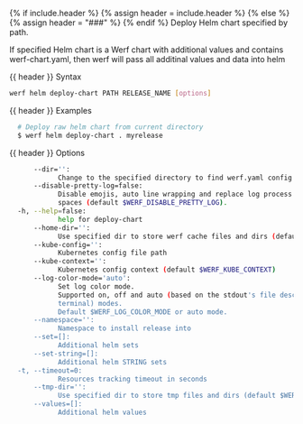 {% if include.header %}
{% assign header = include.header %}
{% else %}
{% assign header = "###" %}
{% endif %}
Deploy Helm chart specified by path.

If specified Helm chart is a Werf chart with additional values and contains werf-chart.yaml, then 
werf will pass all additinal values and data into helm

{{ header }} Syntax

```bash
werf helm deploy-chart PATH RELEASE_NAME [options]
```

{{ header }} Examples

```bash
  # Deploy raw helm chart from current directory
  $ werf helm deploy-chart . myrelease
```

{{ header }} Options

```bash
      --dir='':
            Change to the specified directory to find werf.yaml config
      --disable-pretty-log=false:
            Disable emojis, auto line wrapping and replace log process border characters with 
            spaces (default $WERF_DISABLE_PRETTY_LOG).
  -h, --help=false:
            help for deploy-chart
      --home-dir='':
            Use specified dir to store werf cache files and dirs (default $WERF_HOME or ~/.werf)
      --kube-config='':
            Kubernetes config file path
      --kube-context='':
            Kubernetes config context (default $WERF_KUBE_CONTEXT)
      --log-color-mode='auto':
            Set log color mode.
            Supported on, off and auto (based on the stdout's file descriptor referring to a 
            terminal) modes.
            Default $WERF_LOG_COLOR_MODE or auto mode.
      --namespace='':
            Namespace to install release into
      --set=[]:
            Additional helm sets
      --set-string=[]:
            Additional helm STRING sets
  -t, --timeout=0:
            Resources tracking timeout in seconds
      --tmp-dir='':
            Use specified dir to store tmp files and dirs (default $WERF_TMP_DIR or system tmp dir)
      --values=[]:
            Additional helm values
```


